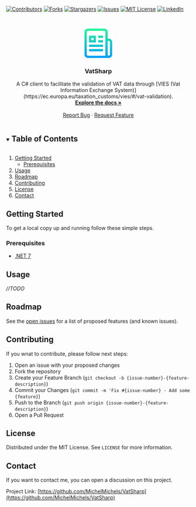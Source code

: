 <!-- PROJECT SHIELDS -->
<!--
*** I'm using markdown "reference style" links for readability.
*** Reference links are enclosed in brackets [ ] instead of parentheses ( ).
*** See the bottom of this document for the declaration of the reference variables
*** for contributors-url, forks-url, etc. This is an optional, concise syntax you may use.
*** https://www.markdownguide.org/basic-syntax/#reference-style-links
-->
[![Contributors][contributors-shield]][contributors-url]
[![Forks][forks-shield]][forks-url]
[![Stargazers][stars-shield]][stars-url]
[![Issues][issues-shield]][issues-url]
[![MIT License][license-shield]][license-url]
[![LinkedIn][linkedin-shield]][linkedin-url]


<!-- PROJECT LOGO -->
<br />
<p align="center">
  <a href="https://github.com/MichelMichels/VatSharp">
    <img src="images/logo.png" alt="Logo" width="80" height="80">
  </a>

  <h3 align="center">VatSharp</h3>

  <p align="center">
    A C# client to facilitate the validation of VAT data through [VIES (Vat Information Exchange System)](https://ec.europa.eu/taxation_customs/vies/#/vat-validation).
    <br />
    <a href="https://github.com/MichelMichels/VatSharp"><strong>Explore the docs »</strong></a>
    <br />
    <br />
    <a href="https://github.com/MichelMichels/VatSharp/issues">Report Bug</a>
    ·
    <a href="https://github.com/MichelMichels/VatSharp/issues">Request Feature</a>
  </p>
</p>



<!-- TABLE OF CONTENTS -->
<details open="open">
  <summary><h2 style="display: inline-block">Table of Contents</h2></summary>
  <ol>    
    <li>
      <a href="#getting-started">Getting Started</a>
      <ul>
        <li><a href="#prerequisites">Prerequisites</a></li>
      </ul>
    </li>
    <li><a href="#usage">Usage</a></li>
    <li><a href="#roadmap">Roadmap</a></li>
    <li><a href="#contributing">Contributing</a></li>
    <li><a href="#license">License</a></li>
    <li><a href="#contact">Contact</a></li>
  </ol>
</details>

<!-- GETTING STARTED -->
## Getting Started

To get a local copy up and running follow these simple steps.

### Prerequisites

* [.NET 7](https://dotnet.microsoft.com/en-us/download)

<!-- USAGE EXAMPLES -->
## Usage

_//TODO_


<!-- ROADMAP -->
## Roadmap

See the [open issues](https://github.com/MichelMichels/VatSharp/issues) for a list of proposed features (and known issues).


<!-- CONTRIBUTING -->
## Contributing

If you wnat to contribute, please follow next steps:

1. Open an issue with your proposed changes
2. Fork the repository
3. Create your Feature Branch (`git checkout -b {issue-number}-{feature-description}`)
4. Commit your Changes (`git commit -m 'Fix #{issue-number} - Add some {feature}`)
5. Push to the Branch (`git push origin {issue-number}-{feature-description}`)
6. Open a Pull Request

<!-- LICENSE -->
## License

Distributed under the MIT License. See `LICENSE` for more information.

<!-- CONTACT -->
## Contact

If you want to contact me, you can open a discussion on this project.

Project Link: [https://github.com/MichelMichels/VatSharp](https://github.com/MichelMichels/VatSharp)



<!-- MARKDOWN LINKS & IMAGES -->
<!-- https://www.markdownguide.org/basic-syntax/#reference-style-links -->
[contributors-shield]: https://img.shields.io/github/contributors/MichelMichels/repo.svg?style=for-the-badge
[contributors-url]: https://github.com/MichelMichels/repo/graphs/contributors
[forks-shield]: https://img.shields.io/github/forks/MichelMichels/repo.svg?style=for-the-badge
[forks-url]: https://github.com/MichelMichels/repo/network/members
[stars-shield]: https://img.shields.io/github/stars/MichelMichels/repo.svg?style=for-the-badge
[stars-url]: https://github.com/MichelMichels/repo/stargazers
[issues-shield]: https://img.shields.io/github/issues/MichelMichels/repo.svg?style=for-the-badge
[issues-url]: https://github.com/MichelMichels/repo/issues
[license-shield]: https://img.shields.io/github/license/MichelMichels/repo.svg?style=for-the-badge
[license-url]: https://github.com/MichelMichels/repo/blob/master/LICENSE.txt
[linkedin-shield]: https://img.shields.io/badge/-LinkedIn-black.svg?style=for-the-badge&logo=linkedin&colorB=555
[linkedin-url]: https://linkedin.com/in/MichelMichels
